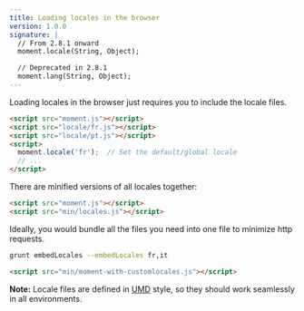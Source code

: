 ```yaml
---
title: Loading locales in the browser
version: 1.0.0
signature: |
  // From 2.8.1 onward
  moment.locale(String, Object);

  // Deprecated in 2.8.1
  moment.lang(String, Object);
---
```



Loading locales in the browser just requires you to include the locale files.

```html
<script src="moment.js"></script>
<script src="locale/fr.js"></script>
<script src="locale/pt.js"></script>
<script>
  moment.locale('fr');  // Set the default/global locale
  // ...
</script>
```

There are minified versions of all locales together:

```html
<script src="moment.js"></script>
<script src="min/locales.js"></script>
```

Ideally, you would bundle all the files you need into one file to minimize http requests.

```bash
grunt embedLocales --embedLocales fr,it
```

```html
<script src="min/moment-with-customlocales.js"></script>
```

**Note:** Locale files are defined in [UMD](https://github.com/umdjs/umd) style, so they should work seamlessly in all environments.
